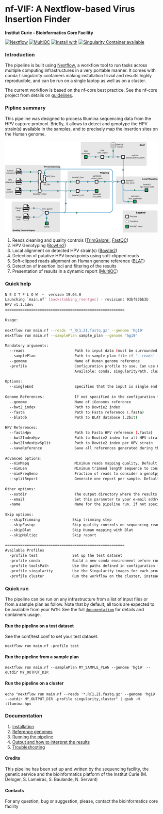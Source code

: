 # nf-VIF: A Nextflow-based Virus Insertion Finder

**Institut Curie - Bioinformatics Core Facility**

[![Nextflow](https://img.shields.io/badge/nextflow-%E2%89%A50.32.0-brightgreen.svg)](https://www.nextflow.io/)
[![MultiQC](https://img.shields.io/badge/MultiQC-1.8-blue.svg)](https://multiqc.info/)
[![Install with](https://anaconda.org/anaconda/conda-build/badges/installer/conda.svg)](https://conda.anaconda.org/anaconda)
[![Singularity Container available](https://img.shields.io/badge/singularity-available-7E4C74.svg)](https://singularity.lbl.gov/)

### Introduction

The pipeline is built using [Nextflow](https://www.nextflow.io), a workflow tool to run tasks across multiple computing infrastructures in a very portable manner.
It comes with conda / singularity containers making installation trivial and results highly reproducible, and can be run on a single laptop as well as on a cluster.

The current workflow is based on the nf-core best practice. See the nf-core project from details on [guidelines](https://nf-co.re/).

### Pipline summary

This pipeline was designed to process Illumina sequencing data from the HPV capture protocol.
Briefly, it allows to detect and genotype the HPV strain(s) available in the samples, and to precisely map the insertion sites on the Human genome.

![workflow](docs/images/VIF-workflow.png)

1. Reads cleaning and quality controls ([TrimGalore!](https://github.com/FelixKrueger/TrimGalore), [FastQC](https://www.bioinformatics.babraham.ac.uk/projects/fastqc/))
2. HPV Genotyping ([Bowtie2](http://bowtie-bio.sourceforge.net/bowtie2/index.shtml))
3. Local alignment on detected HPV strain(s) ([Bowtie2](http://bowtie-bio.sourceforge.net/bowtie2/index.shtml))
4. Detection of putative HPV breakpoints using soft-clipped reads
5. Soft-clipped reads alignment on Human genome reference ([BLAT](https://genome.ucsc.edu/FAQ/FAQblat.html))
6. Detection of insertion loci and filtering of the results
7. Presentation of results in a dynamic report ([MultiQC](http://multiqc.info/))

### Quick help

```bash
N E X T F L O W  ~  version 19.04.0
Launching `main.nf` [backstabbing_roentgen] - revision: 93bf83bb3b
HPV v1.1.1dev
=======================================================

Usage:

nextflow run main.nf --reads '*_R{1,2}.fastq.gz' --genome 'hg19'
nextflow run main.nf --samplePlan sample_plan --genome 'hg19'

Mandatory arguments:
  --reads                       Path to input data (must be surrounded with quotes)
  --samplePlan                  Path to sample plan file if '--reads' is not specified
  --genome                      Name of Human genome reference
  -profile                      Configuration profile to use. Can use multiple (comma separated)
                                Available: conda, singularityPath, cluster, test and more.

Options:
  --singleEnd                   Specifies that the input is single end reads

Genome References:              If not specified in the configuration file or you wish to overwrite any of the references.
  --genome                      Name of iGenomes reference
  --bwt2_index                  Path to Bowtie2 index
  --fasta                       Path to Fasta reference (.fasta)
  --blatdb                      Path to BLAT database (.2bit)

HPV References:
  --fastaHpv                    Path to Fasta HPV reference (.fasta)
  --bwt2IndexHpv                Path to Bowtie2 index for all HPV strains
  --bwt2IndexHpvSplit           Path to Bowtie2 index per HPV strain
  --saveReference               Save all references generated during the analysis. Default: False

Advanced options:
  --minMapq                     Minimum reads mapping quality. Default: 0
  --minLen                      Minimum trimmed length sequence to consider. Default: 15
  --minFreqGeno                 Fraction of reads to consider a genotpye. Default: 0.1
  --splitReport                 Generate one report per sample. Default: false
 
Other options:
  --outdir                      The output directory where the results will be saved
  --email                       Set this parameter to your e-mail address to get a summary e-mail with details of the run sent to you when the workflow exits
  -name                         Name for the pipeline run. If not specified, Nextflow will automatically generate a random mnemonic.

Skip options:
  --skipTrimming               Skip trimming step
  --skipFastqc                 Skip quality controls on sequencing reads
  --skipBlat                   Skip Human mapping with Blat
  --skipMultiqc                Skip report

=======================================================
Available Profiles
  -profile test                Set up the test dataset
  -profile conda               Build a new conda environment before running the pipeline
  -profile toolsPath           Use the paths defined in configuration for each tool
  -profile singularity         Use the Singularity images for each process
  -profile cluster             Run the workflow on the cluster, instead of locally

```

### Quick run

The pipeline can be run on any infrastructure from a list of input files or from a sample plan as follow.
Note that by default, all tools are expected to be available from your `PATH`. See the full [`documentation`]('docs/README.md') for details and containers usage.

#### Run the pipeline on a test dataset
See the conf/test.conf to set your test dataset.

```
nextflow run main.nf -profile test

```

#### Run the pipeline from a sample plan

```
nextflow run main.nf --samplePlan MY_SAMPLE_PLAN --genome 'hg19' --outdir MY_OUTPUT_DIR

```

#### Run the pipeline on a cluster

```
echo "nextflow run main.nf --reads '*.R{1,2}.fastq.gz' --genome 'hg19' --outdir MY_OUTPUT_DIR -profile singularity,cluster" | qsub -N illumina-hpv

```

### Documentation

1. [Installation](docs/installation.md)
2. [Reference genomes](docs/configuration/reference_genomes.md)  
3. [Running the pipeline](docs/usage.md)
4. [Output and how to interpret the results](docs/output.md)
5. [Troubleshooting](docs/troubleshooting.md)


#### Credits

This pipeline has been set up and written by the sequencing facility, the genetic service and the bioinformatics platform of the Institut Curie (M. Deloger, S. Lameiras, S. Baulande, N. Servant)

#### Contacts

For any question, bug or suggestion, please, contact the bioinformatics core facility

